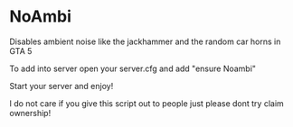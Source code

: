 # NoAmbi
Disables ambient noise like the jackhammer and the random car horns in GTA 5

To add into server open your server.cfg and add "ensure Noambi"

Start your server and enjoy!

I do not care if you give this script out to people just please dont try claim ownership!
